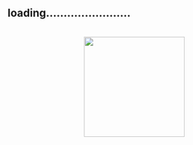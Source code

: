 ## loading........................

<br/>

<div align="center"> <img  src="https://gitee.com/MartinHub/MartinHub-notes/raw/master/images/weixin.png" width="200"/> </div>
